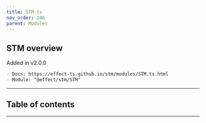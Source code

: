 ```yaml
---
title: STM.ts
nav_order: 106
parent: Modules
---
```


## STM overview

Added in v2.0.0

```md
- Docs: https://effect-ts.github.io/stm/modules/STM.ts.html
- Module: "@effect/stm/STM"
```

---

<h2 class="text-delta">Table of contents</h2>

---
